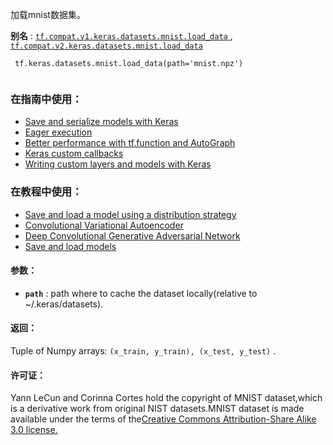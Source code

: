 加载mnist数据集。

**别名** : [ `tf.compat.v1.keras.datasets.mnist.load_data` ](/api_docs/python/tf/keras/datasets/mnist/load_data), [ `tf.compat.v2.keras.datasets.mnist.load_data` ](/api_docs/python/tf/keras/datasets/mnist/load_data)

```
 tf.keras.datasets.mnist.load_data(path='mnist.npz')
 
```

### 在指南中使用：
- [Save and serialize models with Keras](https://tensorflow.google.cn/guide/keras/save_and_serialize)
- [Eager execution](https://tensorflow.google.cn/guide/eager)
- [Better performance with tf.function and AutoGraph](https://tensorflow.google.cn/guide/function)
- [Keras custom callbacks](https://tensorflow.google.cn/guide/keras/custom_callback)
- [Writing custom layers and models with Keras](https://tensorflow.google.cn/guide/keras/custom_layers_and_models)


### 在教程中使用：
- [Save and load a model using a distribution strategy](https://tensorflow.google.cn/tutorials/distribute/save_and_load)
- [Convolutional Variational Autoencoder](https://tensorflow.google.cn/tutorials/generative/cvae)
- [Deep Convolutional Generative Adversarial Network](https://tensorflow.google.cn/tutorials/generative/dcgan)
- [Save and load models](https://tensorflow.google.cn/tutorials/keras/save_and_load)


#### 参数：
- **`path`** : path where to cache the dataset locally(relative to ~/.keras/datasets).


#### 返回：
Tuple of Numpy arrays:  `(x_train, y_train), (x_test, y_test)` .

#### 许可证：
Yann LeCun and Corinna Cortes hold the copyright of MNIST dataset,which is a derivative work from original NIST datasets.MNIST dataset is made available under the terms of the[Creative Commons Attribution-Share Alike 3.0 license.](https://creativecommons.org/licenses/by-sa/3.0/)

